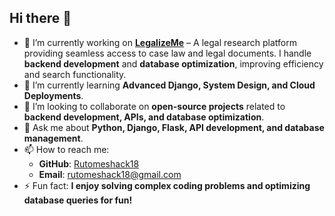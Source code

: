## Hi there 👋  

<!--  
**Rutomeshack18/Rutomeshack18** is a ✨ _special_ ✨ repository because its `README.md` (this file) appears on your GitHub profile.  
-->  

- 🔭 I’m currently working on **[LegalizeMe](https://www.legalizeme.site/)** – A legal research platform providing seamless access to case law and legal documents. I handle **backend development** and **database optimization**, improving efficiency and search functionality.  
- 🌱 I’m currently learning **Advanced Django, System Design, and Cloud Deployments**.  
- 👯 I’m looking to collaborate on **open-source projects** related to **backend development, APIs, and database optimization**.  
- 💬 Ask me about **Python, Django, Flask, API development, and database management**.  
- 📫 How to reach me:  
  - **GitHub**: [Rutomeshack18](https://github.com/Rutomeshack18)  
  - **Email**: [rutomeshack18@gmail.com](mailto:rutomeshack18@gmail.com)  
- ⚡ Fun fact: **I enjoy solving complex coding problems and optimizing database queries for fun!**  

